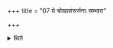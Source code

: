 +++
title = "07 ये चोखासंसर्जनाः सम्भारा"

+++

<details><summary>थिते</summary>

ये चोखासंसर्जनाः सम्भारा यच्चान्यद्दृढार्थ उपार्धं मन्यते ७
</details>
